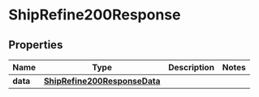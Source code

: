 

# ShipRefine200Response



## Properties

| Name | Type | Description | Notes |
|------------ | ------------- | ------------- | -------------|
|**data** | [**ShipRefine200ResponseData**](ShipRefine200ResponseData.md) |  |  |



